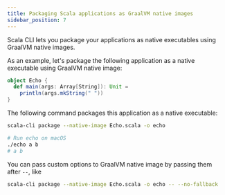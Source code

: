 ```yaml
---
title: Packaging Scala applications as GraalVM native images
sidebar_position: 7
---
```


Scala CLI lets you package your applications as native executables
using GraalVM native images.

As an example, let's package the following application as a native executable
using GraalVM native image:
```scala title=Echo.scala
object Echo {
  def main(args: Array[String]): Unit =
    println(args.mkString(" "))
}
```

The following command packages this application as a native executable:
```bash
scala-cli package --native-image Echo.scala -o echo
```

<!-- Expected-regex:
Wrote .*echo
.*\/echo
-->

```bash
# Run echo on macOS
./echo a b
# a b
```

<!--
```bash
rm ./echo
```
-->

You can pass custom options to GraalVM native image by passing them after `--`, like
```bash
scala-cli package --native-image Echo.scala -o echo -- --no-fallback
```

<!-- Expected-regex:
Wrote .*echo, run it with
  .*\/echo
-->
